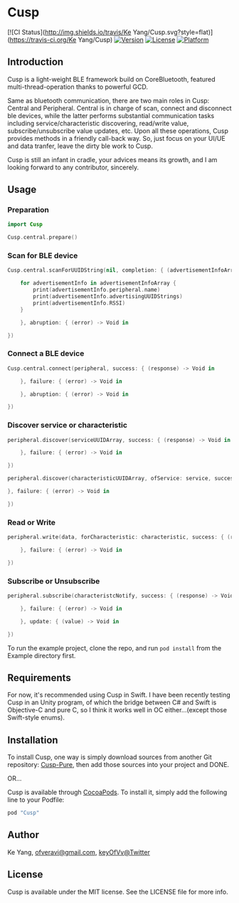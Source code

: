 # Cusp

[![CI Status](http://img.shields.io/travis/Ke Yang/Cusp.svg?style=flat)](https://travis-ci.org/Ke Yang/Cusp)
[![Version](https://img.shields.io/cocoapods/v/Cusp.svg?style=flat)](http://cocoapods.org/pods/Cusp)
[![License](https://img.shields.io/cocoapods/l/Cusp.svg?style=flat)](http://cocoapods.org/pods/Cusp)
[![Platform](https://img.shields.io/cocoapods/p/Cusp.svg?style=flat)](http://cocoapods.org/pods/Cusp)

## Introduction

Cusp is a light-weight BLE framework build on CoreBluetooth, featured multi-thread-operation thanks to powerful GCD.

Same as bluetooth communication, there are two main roles in Cusp: Central and Peripheral. Central is in charge of scan, connect and disconnect ble devices, while the latter performs substantial communication tasks including service/characteristic discovering, read/write value, subscribe/unsubscribe value updates, etc. Upon all these operations, Cusp provides methods in a friendly call-back way. So, just focus on your UI/UE and data tranfer, leave the dirty ble work to Cusp.

Cusp is still an infant in cradle, your advices means its growth, and I am looking forward to any contributor, sincerely.

## Usage

### Preparation

```swift
import Cusp

Cusp.central.prepare()
```

### Scan for BLE device
```swift
Cusp.central.scanForUUIDString(nil, completion: { (advertisementInfoArray) -> Void in

	for advertisementInfo in advertisementInfoArray {
		print(advertisementInfo.peripheral.name)
		print(advertisementInfo.advertisingUUIDStrings)
		print(advertisementInfo.RSSI)
	}

	}, abruption: { (error) -> Void in

})
```

### Connect a BLE device
```swift
Cusp.central.connect(peripheral, success: { (response) -> Void in

	}, failure: { (error) -> Void in

	}, abruption: { (error) -> Void in

})
```

### Discover service or characteristic
```swift
peripheral.discover(serviceUUIDArray, success: { (response) -> Void in

	}, failure: { (error) -> Void in

})

peripheral.discover(characteristicUUIDArray, ofService: service, success: { (response) -> Void in

}, failure: { (error) -> Void in

})

```

### Read or Write
```swift
peripheral.write(data, forCharacteristic: characteristic, success: { (response) -> Void in

	}, failure: { (error) -> Void in

})
```

### Subscribe or Unsubscribe
```swift
peripheral.subscribe(characteristcNotify, success: { (response) -> Void in

	}, failure: { (error) -> Void in

	}, update: { (value) -> Void in

})
```

To run the example project, clone the repo, and run `pod install` from the Example directory first.

## Requirements

For now, it's recommended using Cusp in Swift. I have been recently testing Cusp in an Unity program, of which the bridge between C# and Swift is Objective-C and pure C, so I think it works well in OC either...(except those Swift-style enums).

## Installation

To install Cusp, one way is simply download sources from another Git repository: [Cusp-Pure](https://github.com/keyOfVv/Cusp-Pure.git), then add those sources into your project and DONE.

OR...

Cusp is available through [CocoaPods](http://cocoapods.org). To install
it, simply add the following line to your Podfile:

```ruby
pod "Cusp"
```

## Author

Ke Yang, ofveravi@gmail.com, [keyOfVv@Twitter](https://twitter.com/keyOfVv)

## License

Cusp is available under the MIT license. See the LICENSE file for more info.
